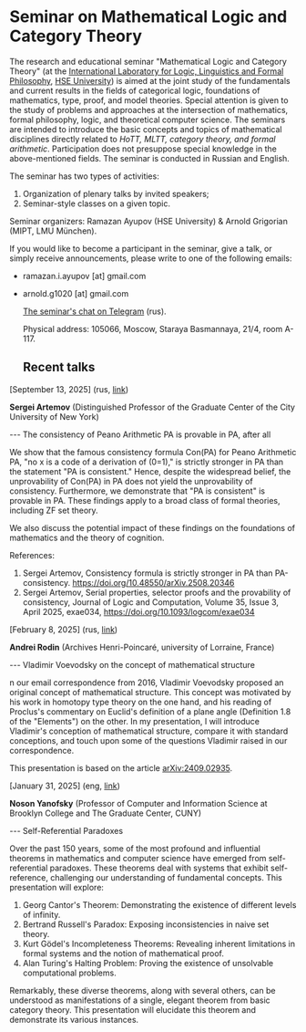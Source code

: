 # Seminar on Mathematical Logic and Category Theory
  
The research and educational seminar "Mathematical Logic and Category Theory" (at the [International Laboratory for Logic, Linguistics and Formal Philosophy](https://llfp.hse.ru/en/), [HSE University](https://www.hse.ru/en/)) is aimed at the joint study of the fundamentals and current results in the fields of categorical logiс, foundations of mathematics, type, proof, and model theories. Special attention is given to the study of problems and approaches at the intersection of mathematics, formal philosophy, logic, and theoretical computer science. The seminars are intended to introduce the basic concepts and topics of mathematical disciplines directly related to _HoTT, MLTT, category theory, and formal arithmetic_. Participation does not presuppose special knowledge in the above-mentioned fields. The seminar is conducted in Russian and English.

The seminar has two types of activities:
1. Organization of plenary talks by invited speakers;
2. Seminar-style classes on a given topic.

 Seminar organizers: Ramazan Ayupov (HSE University) & Arnold Grigorian (MIPT, LMU München). 

 If you would like to become a participant in the seminar, give a talk, or simply receive announcements, please write to one of the following emails:
 - ramazan.i.ayupov [at] gmail.com
 - arnold.g1020 [at] gmail.com

   [The seminar's chat on Telegram](https://t.me/+nxHPt0oVrXwyMGRi) (rus).

   Physical address: 105066, Moscow, Staraya Basmannaya, 21/4, room A-117.

   ## Recent talks
   
  [September 13, 2025] (rus, [link](https://drive.google.com/file/d/1jdfk3eNIvd7Zc-xXPN8e6DA74sNtx6LG/view))
  
  **Sergei Artemov** (Distinguished Professor of the Graduate Center of the City University of New York)
  
  --- The consistency of Peano Arithmetic PA is provable in PA, after all
     
  We show that the famous consistency formula Con(PA) for Peano Arithmetic PA,  "no x is a code of a derivation of (0=1)," is strictly stronger in PA than the statement "PA is consistent." Hence, despite the widespread belief, the unprovability of Con(PA) in PA does not yield the unprovability of consistency. Furthermore, we demonstrate that "PA is consistent" is provable in PA. These findings apply to a broad class of formal theories, including ZF set theory.

We also discuss the potential impact of these findings on the foundations of mathematics and the theory of cognition.

References:
1. Sergei Artemov, Consistency formula is strictly stronger in PA than PA-consistency. https://doi.org/10.48550/arXiv.2508.20346
2. Sergei Artemov, Serial properties, selector proofs and the provability of consistency, Journal of Logic and Computation, Volume 35, Issue 3, April 2025, exae034, https://doi.org/10.1093/logcom/exae034

[February 8, 2025] (rus, [link](https://disk.yandex.ru/d/PK1tHzpz1UEUUA/%D0%97%D0%B0%D0%BF%D0%B8%D1%81%D0%B8%20%D1%81%D0%B5%D0%BC%D0%B8%D0%BD%D0%B0%D1%80%D0%BE%D0%B2/(09)%2008.02.2025%20-%20%D0%9F%D0%BE%D0%BD%D1%8F%D1%82%D0%B8%D0%B5%20%D0%BC%D0%B0%D1%82%D0%B5%D0%BC%D0%B0%D1%82%D0%B8%D1%87%D0%B5%D1%81%D0%BA%D0%BE%D0%B9%20%D1%81%D1%82%D1%80%D1%83%D0%BA%D1%82%D1%83%D1%80%D1%8B%20%D1%81%D0%BE%D0%B3%D0%BB%D0%B0%D1%81%D0%BD%D0%BE%20%D0%92%D0%BB%D0%B0%D0%B4%D0%B8%D0%BC%D0%B8%D1%80%D1%83%20%D0%92%D0%BE%D0%B5%D0%B2%D0%BE%D0%B4%D1%81%D0%BA%D0%BE%D0%BC%D1%83.mp4))

**Andrei Rodin** (Archives Henri-Poincaré, university of Lorraine, France)

--- Vladimir Voevodsky on the concept of mathematical structure

n our email correspondence from 2016, Vladimir Voevodsky proposed an original concept of mathematical structure. This concept was motivated by his work in homotopy type theory on the one hand, and his reading of Proclus's commentary on Euclid's definition of a plane angle (Definition 1.8 of the "Elements") on the other. In my presentation, I will introduce Vladimir's conception of mathematical structure, compare it with standard conceptions, and touch upon some of the questions Vladimir raised in our correspondence.

This presentation is based on the article [arXiv:2409.02935](https://arxiv.org/abs/2409.02935).

[January 31, 2025] (eng, [link](https://disk.yandex.ru/client/disk/FTLPV%2C%20%D0%A4%D0%A4%20(%D0%BF%D0%BE%20%D0%B3%D0%BE%D0%B4%D0%B0%D0%BC)/2025?idApp=client&dialog=slider&idDialog=%2Fdisk%2FFTLPV%2C%20%D0%A4%D0%A4%20(%D0%BF%D0%BE%20%D0%B3%D0%BE%D0%B4%D0%B0%D0%BC)%2F2025%2F%D0%A4%D0%A4_%D0%AF%D0%BD%D0%BE%D1%84%D1%81%D0%BA%D0%B8%D0%B9_31.01.mp4))


**Noson Yanofsky** (Professor of Computer and Information Science at Brooklyn College and The Graduate Center, CUNY)

--- Self-Referential Paradoxes

Over the past 150 years, some of the most profound and influential theorems in mathematics and computer science have emerged from self-referential paradoxes. These theorems deal with systems that exhibit self-reference, challenging our understanding of fundamental concepts. This presentation will explore:
1. Georg Cantor's Theorem: Demonstrating the existence of different levels of infinity.
2. Bertrand Russell's Paradox: Exposing inconsistencies in naive set theory.
3. Kurt Gödel's Incompleteness Theorems: Revealing inherent limitations in formal systems and the notion of mathematical proof.
4. Alan Turing's Halting Problem: Proving the existence of unsolvable computational problems.
   
Remarkably, these diverse theorems, along with several others, can be understood as manifestations of a single, elegant theorem from basic category theory. This presentation will elucidate this theorem and demonstrate its various instances.


